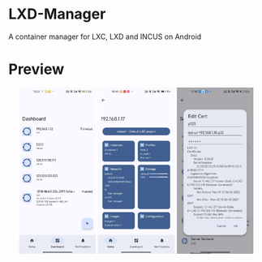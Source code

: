 # LXD-Manager
A container manager for LXC, LXD and INCUS on Android

# Preview
<p align="center">
    <img src="https://github.com/Container-On-Android/LXD-Manager/blob/main/Image_1745479633458.jpg" alt="Image 1" width="30%" />
    <img src="https://github.com/Container-On-Android/LXD-Manager/blob/main/Image_1745479512746.jpg" alt="Image 2" width="30%" />
    <img src="https://github.com/Container-On-Android/LXD-Manager/blob/main/Image_1745479497522.jpg" alt="Image 3" width="30%" />
</p>
